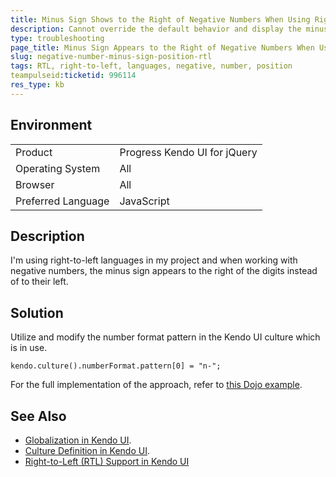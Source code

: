 ```yaml
---
title: Minus Sign Shows to the Right of Negative Numbers When Using Right-to-Left (RTL) Languages
description: Cannot override the default behavior and display the minus sign of negative numbers to the left, instead of to the right, when using Right-to-Left (RTL) languages.
type: troubleshooting
page_title: Minus Sign Appears to the Right of Negative Numbers When Using Right-to-Left (RTL) Languages | Kendo UI for jQuery
slug: negative-number-minus-sign-position-rtl
tags: RTL, right-to-left, languages, negative, number, position
teampulseid:ticketid: 996114
res_type: kb
---
```


## Environment

<table>
 <tr>
  <td>Product</td>
  <td>Progress Kendo UI for jQuery</td>
 </tr>
 <tr>
  <td>Operating System</td>
  <td>All</td>
 </tr>
 <tr>
  <td>Browser</td>
  <td>All</td>
 </tr>
 <tr>
  <td>Preferred Language</td>
  <td>JavaScript</td>
 </tr>
</table>


## Description

I'm using right-to-left languages in my project and when working with negative numbers, the minus sign appears to the right of the digits instead of to their left.

## Solution

Utilize and modify the number format pattern in the Kendo UI culture which is in use.

```dojo
kendo.culture().numberFormat.pattern[0] = "n-";
```

For the full implementation of the approach, refer to [this Dojo example](http://dojo.telerik.com/EcIgE).

## See Also

* [Globalization in Kendo UI](http://docs.telerik.com/kendo-ui/framework/globalization/overview).
* [Culture Definition in Kendo UI](http://docs.telerik.com/kendo-ui/framework/globalization/definecultureinfo).
* [Right-to-Left (RTL) Support in Kendo UI](http://docs.telerik.com/kendo-ui/accessibility/supporting-rtl-languages)
